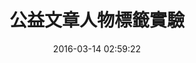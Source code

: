 ---
layout: inner
position: left
title: '公益文章人物標籤實驗'
date: '2016-03-14 02:59:22'
categories: development
project_role: wrench
tags: HTML CSS JavaScript PHP Canvas
featured_image: 'img/posts/cover-annotation.jpg'
project_link: ''
button_icon: 'github'
button_text: '查看專案'
website_link: 'http://mmnet.iis.sinica.edu.tw/~cslin/charity/charity_annotation/index3.php'
website_text: '瀏覽網站'
data_link: 'http://mmnet.iis.sinica.edu.tw/~cslin/charity/charity_annotation/statistics.phtml'
data_text: '資料檢視'
lead_text: '本實驗將要對每篇公益文章進行人物的資料標籤，資料將與文章所募得的金額、文章發佈日期、文章採訪者等資訊合併一起做資料分析，藉此探討募款所得是否會與上述因子有關聯。'
---